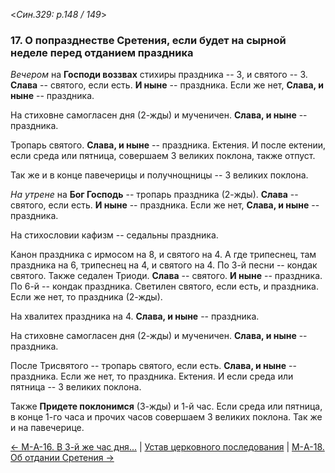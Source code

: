 
<*Син.329: p.148 / 149*>

### 17. О попразднестве Сретения, если будет на сырной неделе перед отданием праздника

*Вечером* на **Господи воззвах** стихиры праздника -- 3, и святого -- 3. 
**Слава** -- святого, если есть. **И ныне** -- праздника.
Если же нет, **Слава, и ныне** -- праздника. 

На стиховне самогласен дня (2-жды) и мученичен. 
**Слава, и ныне** -- праздника. 

Тропарь святого. **Слава, и ныне** -- праздника. 
Ектения. И после ектении, если среда или пятница, совершаем 3 великих поклона, 
также отпуст. 

Так же и в конце павечерицы и получнощницы -- 3 великих поклона. 

*На утрене* на **Бог Господь** -- тропарь праздника (2-жды). 
**Слава** -- святого, если есть. **И ныне** -- праздника. 
Если же нет, **Слава, и ныне** -- праздника. 

На стихословии кафизм -- седальны праздника. 

Канон праздника с ирмосом на 8, и святого на 4. 
А где трипеснец, там праздника на 6, трипеснец на 4, и святого на 4. 
По 3-й песни -- кондак святого. Также седален Триоди. **Слава** -- святого. 
**И ныне** -- праздника. 
По 6-й -- кондак праздника. 
Светилен святого, если есть, и праздника. 
Если же нет, то праздника (2-жды). 

На хвалитех праздника на 4. **Слава, и ныне** -- праздника. 

На стиховне самогласен дня (2-жды) и мученичен. **Слава, и ныне** -- праздника. 

После Трисвятого -- тропарь святого, если есть. **Слава, и ныне** -- праздника. 
Если же нет, то праздника.
Ектения. И если среда или пятница -- 3 великих поклона.

Также **Придете поклонимся** (3-жды) и 1-й час. 
Если среда или пятница, в конце 1-го часа и прочих часов совершаем 3 великих 
поклона. Так же и на павечерице.

[← М-A-16. В 3-й же час дня...](m_329_016.md)
| [Устав церковного последования](README.md)
| [М-A-18. Об отдании Сретения →](m_329_018.md)
